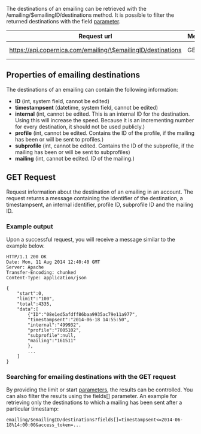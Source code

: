 The destinations of an emailing can be retrieved with the
/emailing/\$emailingID/destinations method. It is possible to filter the
returned destinations with the field
[parameter](./rest-api-parameters.md).

| Request url | Methods | Parameters |
| --- | --- | --- |
| https://api.copernica.com/emailing/\$emailingID/destinations | GET | limit, start, fields[] |

Properties of emailing destinations
-----------------------------------

The destinations of an emailing can contain the following information:

-   **ID** (int, system field, cannot be edited)
-   **timestampsent** (datetime, system field, cannot be edited)
-   **internal** (int, cannot be edited. This is an internal ID for the
    destination. Using this will increase the speed. Because it is an
    incrementing number for every destination, it should not be used
    publicly.)
-   **profile** (int, cannot be edited. Contains the ID of the profile,
    if the mailing has been or will be sent to profiles.)
-   **subprofile** (int, cannot be edited. Contains the ID of the
    subprofile, if the mailing has been or will be sent to subprofiles)
-   **mailing** (int, cannot be edited. ID of the mailing.)

GET Request
-----------

Request information about the destination of an emailing in an account.
The request returns a message containing the identifier of the
destination, a timestampsent, an internal identifier, profile ID,
subprofile ID and the mailing ID.

### Example output

Upon a successful request, you will receive a message similar to the
example below.

~~~~ {.language-javascript}
HTTP/1.1 200 OK
Date: Mon, 11 Aug 2014 12:40:40 GMT 
Server: Apache 
Transfer-Encoding: chunked 
Content-Type: application/json 

{
    "start":0,
    "limit":"100",
    "total":4335,
    "data":[
        {"ID":"08e1ed5afdff86baa9935ac79e11a977",
        "timestampsent":"2014-06-18 14:55:50",
        "internal":"499932",
        "profile":"7005102",
        "subprofile":null,
        "mailing":"161511"
        },
        ...
    ]
}
~~~~

### Searching for emailing destinations with the GET request

By providing the limit or start
[parameters](./rest-api-parameters.md),
the results can be controlled. You can also filter the results using the
fields[] parameter. An example for retrieving only the destinations to
which a mailing has been sent after a particular timestamp:

~~~~ {.language-javascript}
emailing/$emailingID/destinations?fields[]=timestampsent<=2014-06-18%14:00:00&access_token=...
~~~~
